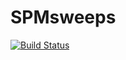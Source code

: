 # SPMsweeps

[![Build Status](https://github.com/HaneWall/SPMsweeps.jl/actions/workflows/CI.yml/badge.svg?branch=main)](https://github.com/HaneWall/SPMsweeps.jl/actions/workflows/CI.yml?query=branch%3Amain)

